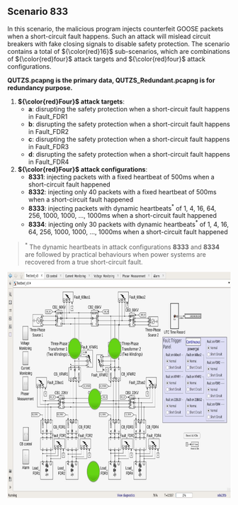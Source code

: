 ## Scenario 833
In this scenario, the malicious program injects counterfeit GOOSE packets when a short-circuit fault happens. Such an attack will mislead circuit breakers with fake closing signals to disable safety protection. The scenario contains a total of ${\color{red}16}$ sub-scenarios, which are combinations of ${\color{red}four}$ attack targets and ${\color{red}four}$ attack configurations.

**QUTZS.pcapng is the primary data, QUTZS_Redundant.pcapng is for redundancy purpose.**

1. **${\color{red}Four}$ attack targets**: 
   - **a**: disrupting the safety protection when a short-circuit fault happens in Fault_FDR1
   - **b**: disrupting the safety protection when a short-circuit fault happens in Fault_FDR2
   - **c**: disrupting the safety protection when a short-circuit fault happens in Fault_FDR3
   - **d**: disrupting the safety protection when a short-circuit fault happens in Fault_FDR4
2. **${\color{red}Four}$ attack configurations**:
   - **8331**: injecting packets with a fixed heartbeat of 500ms when a short-circuit fault happened
   - **8332**: injecting only 40 packets with a fixed heartbeat of 500ms when a short-circuit fault happened
   - **8333**: injecting packets with dynamic heartbeats<sup>*</sup> of 1, 4, 16, 64, 256, 1000, 1000, ..., 1000ms when a short-circuit fault happened
   - **8334**: injecting only 30 packets with dynamic heartbeats<sup>*</sup> of 1, 4, 16, 64, 256, 1000, 1000, ..., 1000ms when a short-circuit fault happened

> <sup>*</sup> The dynamic heartbeats in attack configurations **8333** and **8334** are followed by practical behaviours when power systems are recovered from a true short-circuit fault.

<img src="https://github.com/CSCRC-SCREED/QUT-ZSS-2023/blob/main/PrimaryPlant.jpg" alt="" width="800" height="510" />
